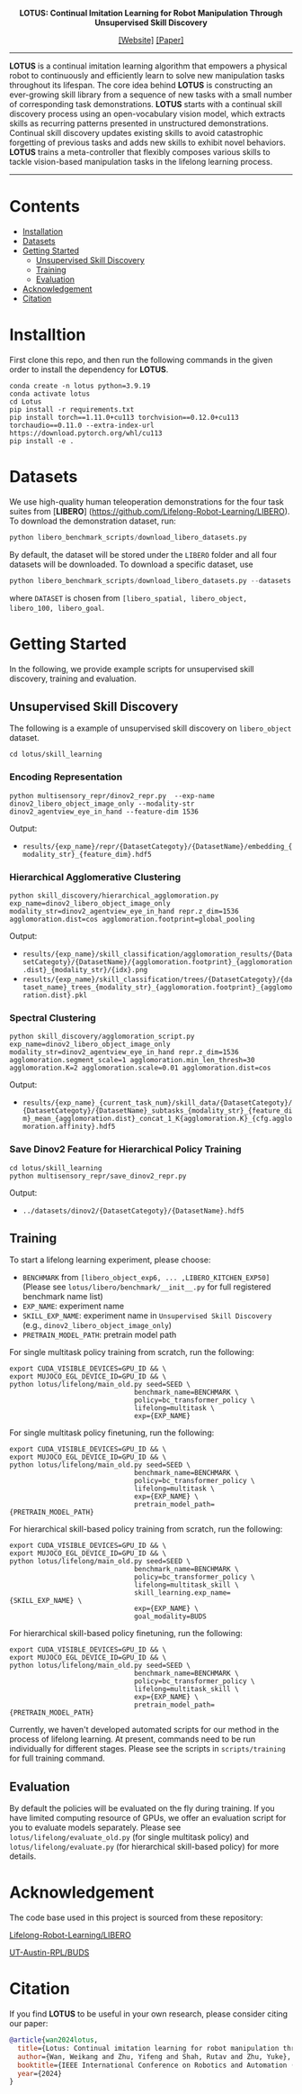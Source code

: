 <div align="center">

<b>**LOTUS: Continual Imitation Learning for Robot Manipulation Through Unsupervised Skill Discovery**</b>

[[Website]](https://ut-austin-rpl.github.io/Lotus/)
[[Paper]](https://arxiv.org/pdf/2311.02058)
______________________________________________________________________
</div>

**LOTUS** is a continual imitation learning algorithm that empowers a physical robot to continuously and efficiently learn to solve new manipulation tasks throughout its lifespan. The core idea behind **LOTUS** is constructing an ever-growing skill library from a sequence of new tasks with a small number of corresponding task demonstrations. **LOTUS** starts with a continual skill discovery process using an open-vocabulary vision model, which extracts skills as recurring patterns presented in unstructured demonstrations. Continual skill discovery updates existing skills to avoid catastrophic forgetting of previous tasks and adds new skills to exhibit novel behaviors. **LOTUS** trains a meta-controller that flexibly composes various skills to tackle vision-based manipulation tasks in the lifelong learning process.

---


# Contents

- [Installation](#Installation)
- [Datasets](#Dataset)
- [Getting Started](#Getting-Started)
  - [Unsupervised Skill Discovery](#Unsupervised-Skill-Discovery)
  - [Training](#Training)
  - [Evaluation](#Evaluation)
- [Acknowledgement](#Acknowledgement)
- [Citation](#Citation)


# Installtion
First clone this repo, and then run the following commands in the given order to install the dependency for **LOTUS**.
```
conda create -n lotus python=3.9.19
conda activate lotus
cd Lotus
pip install -r requirements.txt
pip install torch==1.11.0+cu113 torchvision==0.12.0+cu113 torchaudio==0.11.0 --extra-index-url https://download.pytorch.org/whl/cu113
pip install -e .
```

# Datasets
We use high-quality human teleoperation demonstrations for the four task suites from [**LIBERO**] (https://github.com/Lifelong-Robot-Learning/LIBERO). To download the demonstration dataset, run:
```python
python libero_benchmark_scripts/download_libero_datasets.py
```
By default, the dataset will be stored under the ```LIBERO``` folder and all four datasets will be downloaded. To download a specific dataset, use
```python
python libero_benchmark_scripts/download_libero_datasets.py --datasets DATASET
```
where ```DATASET``` is chosen from `[libero_spatial, libero_object, libero_100, libero_goal`.


# Getting Started

In the following, we provide example scripts for unsupervised skill discovery, training and evaluation.

## Unsupervised Skill Discovery

The following is a example of unsupervised skill discovery on `libero_object` dataset.

```shell
cd lotus/skill_learning
```

### Encoding Representation
```shell
python multisensory_repr/dinov2_repr.py  --exp-name dinov2_libero_object_image_only --modality-str dinov2_agentview_eye_in_hand --feature-dim 1536
```
Output: 
- `results/{exp_name}/repr/{DatasetCategoty}/{DatasetName}/embedding_{modality_str}_{feature_dim}.hdf5`

### Hierarchical Agglomerative Clustering
```shell
python skill_discovery/hierarchical_agglomoration.py exp_name=dinov2_libero_object_image_only modality_str=dinov2_agentview_eye_in_hand repr.z_dim=1536 agglomoration.dist=cos agglomoration.footprint=global_pooling
```
Output: 
- `results/{exp_name}/skill_classification/agglomoration_results/{DatasetCategoty}/{DatasetName}/{agglomoration.footprint}_{agglomoration.dist}_{modality_str}/{idx}.png`
- `results/{exp_name}/skill_classification/trees/{DatasetCategoty}/{dataset_name}_trees_{modality_str}_{agglomoration.footprint}_{agglomoration.dist}.pkl`

### Spectral Clustering
```shell
python skill_discovery/agglomoration_script.py exp_name=dinov2_libero_object_image_only modality_str=dinov2_agentview_eye_in_hand repr.z_dim=1536 agglomoration.segment_scale=1 agglomoration.min_len_thresh=30 agglomoration.K=2 agglomoration.scale=0.01 agglomoration.dist=cos
```
Output:
- `results/{exp_name}_{current_task_num}/skill_data/{DatasetCategoty}/{DatasetCategoty}/{DatasetName}_subtasks_{modality_str}_{feature_dim}_mean_{agglomoration.dist}_concat_1_K{agglomoration.K}_{cfg.agglomoration.affinity}.hdf5`



### Save Dinov2 Feature for Hierarchical Policy Training
```shell
cd lotus/skill_learning
python multisensory_repr/save_dinov2_repr.py
```
Output: 
- `../datasets/dinov2/{DatasetCategoty}/{DatasetName}.hdf5`

## Training
To start a lifelong learning experiment, please choose:
- `BENCHMARK` from `[libero_object_exp6, ... ,LIBERO_KITCHEN_EXP50]` (Please see `lotus/libero/benchmark/__init__.py` for full registered benchmark name list)
- `EXP_NAME`: experiment name
- `SKILL_EXP_NAME`: experiment name in `Unsupervised Skill Discovery` (e.g., `dinov2_libero_object_image_only`)
- `PRETRAIN_MODEL_PATH`: pretrain model path

For single multitask policy training from scratch, run the following:
```shell
export CUDA_VISIBLE_DEVICES=GPU_ID && \
export MUJOCO_EGL_DEVICE_ID=GPU_ID && \
python lotus/lifelong/main_old.py seed=SEED \
                               benchmark_name=BENCHMARK \
                               policy=bc_transformer_policy \
                               lifelong=multitask \
                               exp={EXP_NAME}
```
For single multitask policy finetuning, run the following:
```shell
export CUDA_VISIBLE_DEVICES=GPU_ID && \
export MUJOCO_EGL_DEVICE_ID=GPU_ID && \
python lotus/lifelong/main_old.py seed=SEED \
                               benchmark_name=BENCHMARK \
                               policy=bc_transformer_policy \
                               lifelong=multitask \
                               exp={EXP_NAME} \
                               pretrain_model_path={PRETRAIN_MODEL_PATH}
```

For hierarchical skill-based policy training from scratch, run the following:
```shell
export CUDA_VISIBLE_DEVICES=GPU_ID && \
export MUJOCO_EGL_DEVICE_ID=GPU_ID && \
python lotus/lifelong/main_old.py seed=SEED \
                               benchmark_name=BENCHMARK \
                               policy=bc_transformer_policy \
                               lifelong=multitask_skill \
                               skill_learning.exp_name={SKILL_EXP_NAME} \
                               exp={EXP_NAME} \
                               goal_modality=BUDS
```
For hierarchical skill-based policy finetuning, run the following:
```shell
export CUDA_VISIBLE_DEVICES=GPU_ID && \
export MUJOCO_EGL_DEVICE_ID=GPU_ID && \
python lotus/lifelong/main_old.py seed=SEED \
                               benchmark_name=BENCHMARK \
                               policy=bc_transformer_policy \
                               lifelong=multitask_skill \
                               exp={EXP_NAME} \
                               pretrain_model_path={PRETRAIN_MODEL_PATH}
```
Currently, we haven't developed automated scripts for our method in the process of lifelong learning. At present, commands need to be run individually for different stages. Please see the scripts in `scripts/training` for full training command.


## Evaluation

By default the policies will be evaluated on the fly during training. If you have limited computing resource of GPUs, we offer an evaluation script for you to evaluate models separately. Please see `lotus/lifelong/evaluate_old.py` (for single multitask policy) and `lotus/lifelong/evaluate.py` (for hierarchical skill-based policy) for more details.

# Acknowledgement
The code base used in this project is sourced from these repository:

[Lifelong-Robot-Learning/LIBERO](https://github.com/Lifelong-Robot-Learning/LIBERO)

[UT-Austin-RPL/BUDS](https://github.com/UT-Austin-RPL/BUDS)


# Citation
If you find **LOTUS** to be useful in your own research, please consider citing our paper:

```bibtex
@article{wan2024lotus,
  title={Lotus: Continual imitation learning for robot manipulation through unsupervised skill discovery},
  author={Wan, Weikang and Zhu, Yifeng and Shah, Rutav and Zhu, Yuke},
  booktitle={IEEE International Conference on Robotics and Automation (ICRA)},
  year={2024}
}
```
